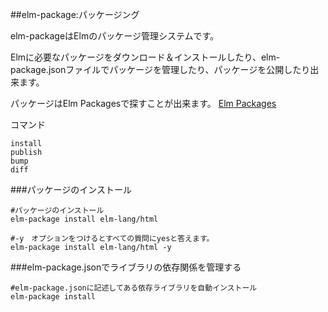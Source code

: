 ##elm-package:パッケージング

elm-packageはElmのパッケージ管理システムです。

Elmに必要なパッケージをダウンロード＆インストールしたり、elm-package.jsonファイルでパッケージを管理したり、パッケージを公開したり出来ます。

パッケージはElm Packagesで探すことが出来ます。
[Elm Packages](http://package.elm-lang.org/)


コマンド

```
install
publish
bump
diff
```

###パッケージのインストール

```
#パッケージのインストール
elm-package install elm-lang/html

#-y　オプションをつけるとすべての質問にyesと答えます。
elm-package install elm-lang/html -y
```

###elm-package.jsonでライブラリの依存関係を管理する



```
#elm-package.jsonに記述してある依存ライブラリを自動インストール
elm-package install

```
